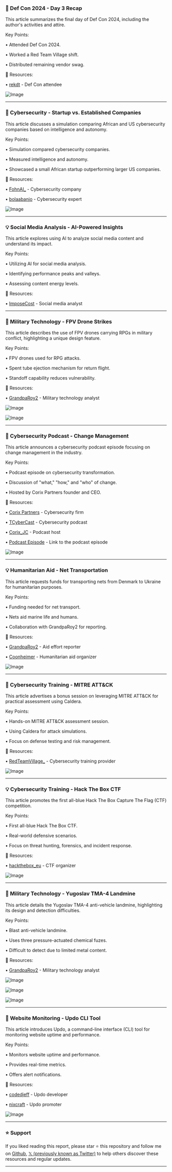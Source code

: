 ### 🤖 Def Con 2024 - Day 3 Recap

This article summarizes the final day of Def Con 2024, including the author's activities and attire.

Key Points:

• Attended Def Con 2024.

• Worked a Red Team Village shift.

• Distributed remaining vendor swag.


🔗 Resources:

• [rekdt](https://x.com/rekdt) - Def Con attendee

![Image](https://pbs.twimg.com/media/Gx_91rsbcAAbQOY?format=jpg&name=small)


---
### 🤖 Cybersecurity - Startup vs. Established Companies

This article discusses a simulation comparing African and US cybersecurity companies based on intelligence and autonomy.

Key Points:

• Simulation compared cybersecurity companies.

• Measured intelligence and autonomy.

• Showcased a small African startup outperforming larger US companies.


🔗 Resources:

• [FohnAI_](https://x.com/FohnAI_) - Cybersecurity company

• [bolaabanjo](https://x.com/bolaabanjo) - Cybersecurity expert


![Image](https://pbs.twimg.com/media/GxRaob9XMAAbIAs?format=jpg&name=small)


---
### 💡 Social Media Analysis - AI-Powered Insights

This article explores using AI to analyze social media content and understand its impact.

Key Points:

• Utilizing AI for social media analysis.

• Identifying performance peaks and valleys.

• Assessing content energy levels.


🔗 Resources:

• [ImposeCost](https://x.com/ImposeCost) - Social media analyst


---
### 🤖 Military Technology - FPV Drone Strikes

This article describes the use of FPV drones carrying RPGs in military conflict, highlighting a unique design feature.

Key Points:

• FPV drones used for RPG attacks.

• Spent tube ejection mechanism for return flight.

• Standoff capability reduces vulnerability.


🔗 Resources:

• [GrandpaRoy2](https://x.com/GrandpaRoy2) - Military technology analyst

![Image](https://pbs.twimg.com/amplify_video_thumb/1954544176873545728/img/fsWKs8-fay8Jqc7a.jpg)

![Image](https://pbs.twimg.com/amplify_video_thumb/1918341920226734080/img/olrt63d0u6hW_x9i?format=jpg&name=240x240)



---
### 🚀 Cybersecurity Podcast - Change Management

This article announces a cybersecurity podcast episode focusing on change management in the industry.

Key Points:

• Podcast episode on cybersecurity transformation.

• Discussion of "what," "how," and "who" of change.

• Hosted by Corix Partners founder and CEO.


🔗 Resources:

• [Corix Partners](https://x.com/corixpartners) - Cybersecurity firm

• [TCyberCast](https://x.com/TCyberCast) - Cybersecurity podcast

• [Corix_JC](https://x.com/Corix_JC) - Podcast host

• [Podcast Episode](https://buff.ly/ppxKT0D) - Link to the podcast episode

![Image](https://pbs.twimg.com/media/Gx_iJv0WgAE5N5G?format=jpg&name=small)


---
### 💡 Humanitarian Aid - Net Transportation

This article requests funds for transporting nets from Denmark to Ukraine for humanitarian purposes.

Key Points:

• Funding needed for net transport.

• Nets aid marine life and humans.

• Collaboration with GrandpaRoy2 for reporting.


🔗 Resources:

• [GrandpaRoy2](https://x.com/GrandpaRoy2) - Aid effort reporter

• [Coonheimer](https://x.com/Coonheimer) - Humanitarian aid organizer

![Image](https://pbs.twimg.com/media/Gx6mOloXEAAvpqF?format=jpg&name=small)



---
### 🚀 Cybersecurity Training - MITRE ATT&CK

This article advertises a bonus session on leveraging MITRE ATT&CK for practical assessment using Caldera.

Key Points:

• Hands-on MITRE ATT&CK assessment session.

• Using Caldera for attack simulations.

• Focus on defense testing and risk management.



🔗 Resources:

• [RedTeamVillage_](https://x.com/RedTeamVillage_) - Cybersecurity training provider

![Image](https://pbs.twimg.com/media/Gx_hAE3WcAE1IP6?format=jpg&name=small)


---
### 💡 Cybersecurity Training - Hack The Box CTF

This article promotes the first all-blue Hack The Box Capture The Flag (CTF) competition.

Key Points:

• First all-blue Hack The Box CTF.

• Real-world defensive scenarios.

• Focus on threat hunting, forensics, and incident response.


🔗 Resources:

• [hackthebox_eu](https://x.com/hackthebox_eu) - CTF organizer

![Image](https://pbs.twimg.com/media/Gx_hA9JWYAAzUk4?format=jpg&name=small)


---
### 🤖 Military Technology - Yugoslav TMA-4 Landmine

This article details the Yugoslav TMA-4 anti-vehicle landmine, highlighting its design and detection difficulties.

Key Points:

• Blast anti-vehicle landmine.

• Uses three pressure-actuated chemical fuzes.

• Difficult to detect due to limited metal content.



🔗 Resources:

• [GrandpaRoy2](https://x.com/GrandpaRoy2) - Military technology analyst

![Image](https://pbs.twimg.com/media/Gx_IXfTaoAAa-1j?format=jpg&name=small)

![Image](https://pbs.twimg.com/media/Gx_IXfTa4AAM4WD?format=jpg&name=small)

![Image](https://pbs.twimg.com/media/Gx_IXfYbwAA1z9_?format=jpg&name=360x360)


---
### 🚀 Website Monitoring - Updo CLI Tool

This article introduces Updo, a command-line interface (CLI) tool for monitoring website uptime and performance.

Key Points:

• Monitors website uptime and performance.

• Provides real-time metrics.

• Offers alert notifications.


🔗 Resources:

• [codedjeff](https://x.com/codedjeff) - Updo developer

• [nixcraft](https://x.com/nixcraft) - Updo promoter

![Image](https://pbs.twimg.com/media/Gx8qCuFXkAA4xRQ?format=jpg&name=small)


---

### ⭐️ Support

If you liked reading this report, please star ⭐️ this repository and follow me on [Github](https://github.com/Drix10), [𝕏 (previously known as Twitter)](https://x.com/DRIX_10_) to help others discover these resources and regular updates.

---